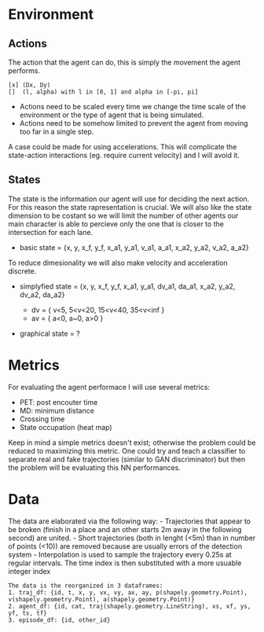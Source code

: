 # Environment
## Actions
  The action that the agent can do, this is simply the movement the agent performs.
  
    [x] (Dx, Dy)
    []  (l, alpha) with l in [0, 1] and alpha in [-pi, pi]
  
  - Actions need to be scaled every time we change the time scale of the environment or the type of agent that is being simulated.
  - Actions need to be somehow limited to prevent the agent from moving too far in a single step.

  A case could be made for using accelerations. This will complicate the state-action interactions (eg. require current velocity) and I will avoid it.
  
## States
  The state is the information our agent will use for deciding the next action. For this reason the state rapresentation is crucial. We will also like the state dimension to be costant so we will limit the number of other agents our main character is able to percieve only the one that is closer to the intersection for each lane.
  
  - basic state = {x, y, x_f, y_f, x_a1, y_a1, v_a1, a_a1, x_a2, y_a2, v_a2, a_a2}
  
  To reduce dimesionality we will also make velocity and acceleration discrete. 
  - simplyfied state = {x, y, x_f, y_f, x_a1, y_a1, dv_a1, da_a1, x_a2, y_a2, dv_a2, da_a2}
    - dv = { v<5, 5<v<20, 15<v<40, 35<v<inf }
    - av = { a<0, a~0, a>0 }

  - graphical state = ?

# Metrics

  For evaluating the agent performace I will use several metrics:
  
  - PET: post encouter time
  - MD: minimum distance
  - Crossing time
  - State occupation (heat map)

  Keep in mind a simple metrics doesn't exist; otherwise the problem could be reduced to maximizing this metric. One could try and teach a classifier to separate real and fake trajectories (similar to GAN discriminator) but then the problem will be evaluating this NN performances.
  
# Data

  The data are elaborated via the following way:
    - Trajectories that appear to be broken (finish in a place and an other starts 2m away in the following second) are united.
    - Short trajectories (both in lenght (<5m) than in number of points (<10)) are removed because are usually errors of the detection system
    - Interpolation is used to sample the trajectory every 0.25s at regular intervals. The time index is then substituted with a more usuable integer index
    
    The data is the reorganized in 3 dataframes:
    1. traj_df: {id, t, x, y, vx, vy, ax, ay, p(shapely.geometry.Point), v(shapely.geometry.Point), a(shapely.geometry.Point)}
    2. agent_df: {id, cat, traj(shapely.geometry.LineString), xs, xf, ys, yf, ts, tf}
    3. episode_df: {id, other_id}
    
  
